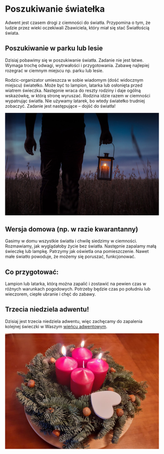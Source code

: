 # Poszukiwanie światełka

Adwent jest czasem drogi z ciemności do światła. Przypomina o tym, że ludzie przez wieki oczekiwali Zbawiciela, który miał się stać Światłością świata.

## Poszukiwanie w parku lub lesie

Dzisiaj pobawimy się w poszukiwanie światła. Zadanie nie jest łatwe. Wymaga trochę odwagi, wytrwałości i przygotowania.
Zabawę najlepiej rozegrać w ciemnym miejscu np. parku lub lesie. 

Rodzic-organizator umieszcza w sobie wiadomym (dość widocznym miejscu) światełko. Może być to lampion, latarka lub osłonięta przed wiatrem świeczka. Następnie wraca do reszty rodziny i daje ogólną wskazówkę, w którą stronę wyruszać. Rodzina idzie razem w ciemności wypatrując światła. Nie używamy latarek, bo wtedy światełko trudniej zobaczyć. Zadanie jest następujące – dojść do światła!

![Zdjęcie](/img/2021-12-12.jpg)

## Wersja domowa (np. w razie kwarantanny)

Gasimy w domu wszystkie światła i chwilę siedzimy w ciemności. Rozmawiamy, jak wyglądałoby życie bez światła. Następnie zapalamy małą świeczkę lub lampkę. Patrzymy jak oświetla ona pomieszczenie. Nawet małe światło powoduje, że możemy się poruszać, funkcjonować. 

## Co przygotować:

Lampion lub latarka, którą można zapalić i zostawić na pewien czas w różnych warunkach pogodowych. Potrzeby będzie czas po południu lub wieczorem, ciepłe ubranie i chęć do zabawy.

## Trzecia niedziela adwentu!

Dzisiaj jest trzecia niedziela adwentu, więc zachęcamy do zapalenia kolejnej świeczki w Waszym [wieńcu adwentowym](/wieniec/).

![Wieniec](/img/adwent-3.jpg)